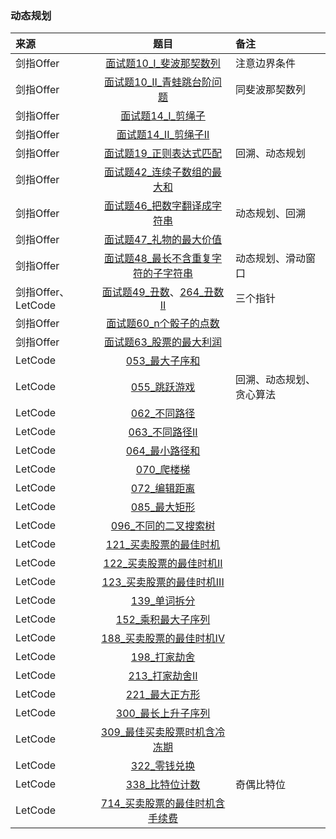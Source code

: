 ### 动态规划
来源|题目|备注
:---|:---:|:---|
剑指Offer|[面试题10_I_斐波那契数列](JianZhiOffer/面试题10_I_斐波那契数列.py)|注意边界条件|
剑指Offer|[面试题10_II_青蛙跳台阶问题](JianZhiOffer/面试题10_II_青蛙跳台阶问题.py)|同斐波那契数列|
剑指Offer|[面试题14_I_剪绳子](JianZhiOffer/面试题14_I_剪绳子.py)||
剑指Offer|[面试题14_II_剪绳子II](JianZhiOffer/面试题14_II_剪绳子II.py)||
剑指Offer|[面试题19_正则表达式匹配](JianZhiOffer/面试题19_正则表达式匹配.py)|回溯、动态规划|
剑指Offer|[面试题42_连续子数组的最大和](JianZhiOffer/面试题42_连续子数组的最大和.py)||
剑指Offer|[面试题46_把数字翻译成字符串](JianZhiOffer/面试题46_把数字翻译成字符串.py)|动态规划、回溯|
剑指Offer|[面试题47_礼物的最大价值](JianZhiOffer/面试题47_礼物的最大价值.py)||
剑指Offer|[面试题48_最长不含重复字符的子字符串](JianZhiOffer/面试题48_最长不含重复字符的子字符串.py)|动态规划、滑动窗口|
剑指Offer、LetCode|[面试题49_丑数](JianZhiOffer/面试题49_丑数.py)、[264_丑数II](Leetcode/264_丑数II.py)|三个指针|
剑指Offer|[面试题60_n个骰子的点数](JianZhiOffer/面试题60_n个骰子的点数.py)||
剑指Offer|[面试题63_股票的最大利润](JianZhiOffer/面试题63_股票的最大利润.py)||
LetCode|[053_最大子序和](Leetcode/053_最大子序和.py)||
LetCode|[055_跳跃游戏](Leetcode/055_跳跃游戏.py)|回溯、动态规划、贪心算法|
LetCode|[062_不同路径](Leetcode/062_不同路径.py)||
LetCode|[063_不同路径II](Leetcode/063_不同路径II.py)||
LetCode|[064_最小路径和](Leetcode/064_最小路径和.py)||
LetCode|[070_爬楼梯](Leetcode/070_爬楼梯.py)||
LetCode|[072_编辑距离](Leetcode/072_编辑距离.py)||
LetCode|[085_最大矩形](Leetcode/085_最大矩形.py)||
LetCode|[096_不同的二叉搜索树](Leetcode/096_不同的二叉搜索树.py)||
LetCode|[121_买卖股票的最佳时机](Leetcode/121_买卖股票的最佳时机.py)||
LetCode|[122_买卖股票的最佳时机II](Leetcode/122_买卖股票的最佳时机II.py)||
LetCode|[123_买卖股票的最佳时机III](Leetcode/123_买卖股票的最佳时机III.py)||
LetCode|[139_单词拆分](Leetcode/139_单词拆分.py)||
LetCode|[152_乘积最大子序列](Leetcode/152_乘积最大子序列.py)||
LetCode|[188_买卖股票的最佳时机IV](Leetcode/188_买卖股票的最佳时机IV.py)||
LetCode|[198_打家劫舍](Leetcode/198_打家劫舍.py)||
LetCode|[213_打家劫舍II](Leetcode/213_打家劫舍II.py)||
LetCode|[221_最大正方形](Leetcode/221_最大正方形.py)||
LetCode|[300_最长上升子序列](Leetcode/300_最长上升子序列.py)||
LetCode|[309_最佳买卖股票时机含冷冻期](Leetcode/309_最佳买卖股票时机含冷冻期.py)||
LetCode|[322_零钱兑换](Leetcode/322_零钱兑换.py)||
LetCode|[338_比特位计数](Leetcode/338_比特位计数.py)|奇偶比特位|
LetCode|[714_买卖股票的最佳时机含手续费](Leetcode/714_买卖股票的最佳时机含手续费.py)||

